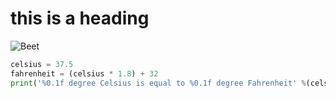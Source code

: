 # this is a heading #

![Beet](https://media.giphy.com/media/vdZCQsVuE7LIYo3bUI/giphy.gif)

```Python
celsius = 37.5
fahrenheit = (celsius * 1.8) + 32
print('%0.1f degree Celsius is equal to %0.1f degree Fahrenheit' %(celsius,fahrenheit))
```
